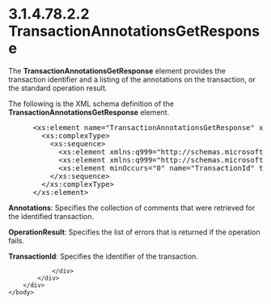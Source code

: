 <html dir="LTR" xmlns:mshelp="http://msdn.microsoft.com/mshelp" xmlns:ddue="http://ddue.schemas.microsoft.com/authoring/2003/5" xmlns:xlink="http://www.w3.org/1999/xlink" xmlns:tool="http://www.microsoft.com/tooltip">
    <head>
        <meta http-equiv="Content-Type" content="text/html; CHARSET=utf-8"></meta>
        <meta name="save" content="history"></meta>
        <title>3.1.4.78.2.2 TransactionAnnotationsGetResponse</title>
        <xml>
            <mshelp:toctitle title="3.1.4.78.2.2 TransactionAnnotationsGetResponse"></mshelp:toctitle>
            <mshelp:rltitle title="[MS-SSMDSWS-15]: TransactionAnnotationsGetResponse"></mshelp:rltitle>
            <mshelp:keyword index="A" term="be4f42ff-0220-47d7-9a6e-af2d7927b03a"></mshelp:keyword>
            <mshelp:attr name="DCSext.ContentType" value="open specification"></mshelp:attr>
            <mshelp:attr name="AssetID" value="be4f42ff-0220-47d7-9a6e-af2d7927b03a"></mshelp:attr>
            <mshelp:attr name="TopicType" value="kbRef"></mshelp:attr>
            <mshelp:attr name="DCSext.Title" value="[MS-SSMDSWS-15]: TransactionAnnotationsGetResponse" />
        </xml>
    </head>
    <body>
        <div id="header">
            <h1 class="heading">3.1.4.78.2.2 TransactionAnnotationsGetResponse</h1>
        </div>
        <div id="mainSection">
            <div id="mainBody">
                <div id="allHistory" class="saveHistory"></div>
                <div id="sectionSection0" class="section" name="collapseableSection">
                    

<p>The <b>TransactionAnnotationsGetResponse</b> element
provides the transaction identifier and a listing of the annotations on the
transaction, or the standard operation result.</p>

<p>The following is the XML schema definition of the <b>TransactionAnnotationsGetResponse</b>
element.</p>

<dl>
<dd>
<div><pre> &lt;xs:element name=&quot;TransactionAnnotationsGetResponse&quot; xmlns:xs=&quot;http://www.w3.org/2001/XMLSchema&quot;&gt;
   &lt;xs:complexType&gt;
     &lt;xs:sequence&gt;
       &lt;xs:element xmlns:q999=&quot;http://schemas.microsoft.com/sqlserver/masterdataservices/2009/09&quot; minOccurs=&quot;0&quot; name=&quot;Annotations&quot; nillable=&quot;true&quot; type=&quot;q999:ArrayOfAnnotation&quot; /&gt;
       &lt;xs:element xmlns:q999=&quot;http://schemas.microsoft.com/sqlserver/masterdataservices/2009/09&quot; minOccurs=&quot;0&quot; name=&quot;OperationResult&quot; nillable=&quot;true&quot; type=&quot;q999:OperationResult&quot; /&gt;
       &lt;xs:element minOccurs=&quot;0&quot; name=&quot;TransactionId&quot; type=&quot;xs:int&quot; /&gt;
     &lt;/xs:sequence&gt;
   &lt;/xs:complexType&gt;
 &lt;/xs:element&gt;
</pre></div>
</dd></dl>

<p><b>Annotations</b>: Specifies the collection of
comments that were retrieved for the identified transaction.</p>

<p><b>OperationResult</b>: Specifies the list of errors
that is returned if the operation fails.</p>

<p><b>TransactionId</b>: Specifies the identifier of the
transaction.</p>


                </div>
            </div>
        </div>
    </body>
</html>